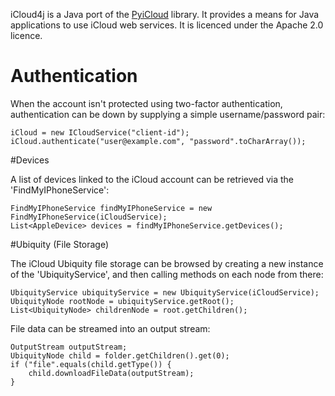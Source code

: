 iCloud4j is a Java port of the [PyiCloud](https://github.com/picklepete/pyicloud) library. It provides a means for Java applications to use iCloud web services.
It is licenced under the Apache 2.0 licence.

# Authentication

When the account isn't protected using two-factor authentication, authentication can be down by supplying a simple
username/password pair:

    iCloud = new ICloudService("client-id");
    iCloud.authenticate("user@example.com", "password".toCharArray());


#Devices

A list of devices linked to the iCloud account can be retrieved via the 'FindMyIPhoneService':

    FindMyIPhoneService findMyIPhoneService = new FindMyIPhoneService(iCloudService);
    List<AppleDevice> devices = findMyIPhoneService.getDevices();


#Ubiquity (File Storage)

The iCloud Ubiquity file storage can be browsed by creating a new instance of the 'UbiquityService', and then calling
methods on each node from there:

    UbiquityService ubiquityService = new UbiquityService(iCloudService);
    UbiquityNode rootNode = ubiquityService.getRoot();
    List<UbiquityNode> childrenNode = root.getChildren();

File data can be streamed into an output stream:

    OutputStream outputStream;
    UbiquityNode child = folder.getChildren().get(0);
    if ("file".equals(child.getType()) {
        child.downloadFileData(outputStream);
    }

